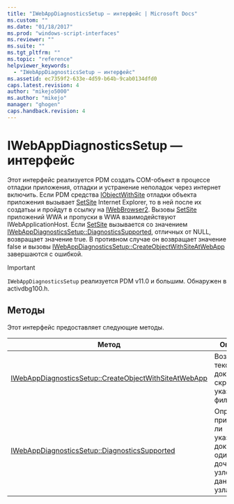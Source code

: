 ```yaml
---
title: "IWebAppDiagnosticsSetup — интерфейс | Microsoft Docs"
ms.custom: ""
ms.date: "01/18/2017"
ms.prod: "windows-script-interfaces"
ms.reviewer: ""
ms.suite: ""
ms.tgt_pltfrm: ""
ms.topic: "reference"
helpviewer_keywords: 
  - "IWebAppDiagnosticsSetup — интерфейс"
ms.assetid: ec7359f2-633e-4d59-b64b-9cab0134dfd0
caps.latest.revision: 4
author: "mikejo5000"
ms.author: "mikejo"
manager: "ghogen"
caps.handback.revision: 4
---
```

# IWebAppDiagnosticsSetup — интерфейс
Этот интерфейс реализуется PDM создать COM\-объект в процессе отладки приложения, отладки и устранение неполадок через интернет включить.  Если PDM средства [IObjectWithSite](http://go.microsoft.com/fwlink/?LinkId=232438) отладки объекта приложения вызывает [SetSite](http://go.microsoft.com/fwlink/?LinkId=232439) Internet Explorer, то в ней после их создатьы и пройдут в ссылку на [IWebBrowser2](http://go.microsoft.com/fwlink/?LinkId=232449).  Вызовы [SetSite](http://go.microsoft.com/fwlink/?LinkId=232439) приложений WWA и пропуски в WWA взаимодействуют IWebApplicationHost.  Если [SetSite](http://go.microsoft.com/fwlink/?LinkId=232439) вызывается со значением [IWebAppDiagnosticsSetup::DiagnosticsSupported](../../winscript/reference/iwebappdiagnosticssetup-diagnosticssupported.md), отличных от NULL, возвращает значение true.  В противном случае он возвращает значение false и вызовы [IWebAppDiagnosticsSetup::CreateObjectWithSiteAtWebApp](../../winscript/reference/iwebappdiagnosticssetup-createobjectwithsiteatwebapp.md) завершаются с ошибкой.  
  
> [!IMPORTANT]
>  `IWebAppDiagnosticsSetup` реализуется PDM v11.0 и большим.  Обнаружен в activdbg100.h.  
  
## Методы  
 Этот интерфейс предоставляет следующие методы.  
  
|Метод|Описание|  
|-----------|--------------|  
|[IWebAppDiagnosticsSetup::CreateObjectWithSiteAtWebApp](../../winscript/reference/iwebappdiagnosticssetup-createobjectwithsiteatwebapp.md)|Возвращает текстовые документы, скрыватьы указанным фильтром.|  
|[IWebAppDiagnosticsSetup::DiagnosticsSupported](../../winscript/reference/iwebappdiagnosticssetup-diagnosticssupported.md)|Определяет, принадлежит ли указанный документ на один из дочерних узлов данного узла.|